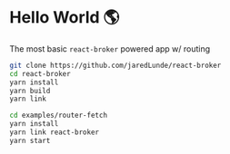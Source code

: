 # Hello World 🌎
The most basic `react-broker` powered app w/ routing


```sh
git clone https://github.com/jaredLunde/react-broker
cd react-broker
yarn install
yarn build
yarn link

cd examples/router-fetch
yarn install
yarn link react-broker
yarn start
```
